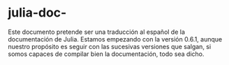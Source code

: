 # julia-doc-

Este documento pretende ser una traducción al español de la documentación de Julia. Estamos empezando con la versión 0.6.1, aunque nuestro propósito es seguir con las sucesivas versiones que salgan, si somos capaces de compilar bien la documentación, todo sea dicho.
